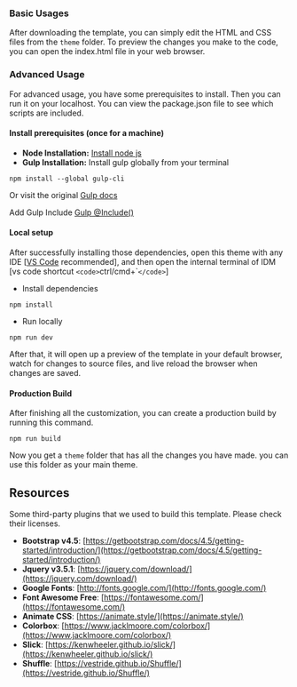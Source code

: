 <!-- download -->

### Basic Usages

After downloading the template, you can simply edit the HTML and CSS files from the `theme` folder. To preview the changes you make to the code, you can open the index.html file in your web browser.

### Advanced Usage

For advanced usage, you have some prerequisites to install. Then you can run it on your localhost. You can view the package.json file to see which scripts are included.

#### Install prerequisites (once for a machine)

* **Node Installation:** [Install node js](https://nodejs.org/en/download/)
* **Gulp Installation:** Install gulp globally from your terminal

```
npm install --global gulp-cli
```

Or visit the original [Gulp docs](https://gulpjs.com/docs/en/getting-started/quick-start)

Add Gulp Include [Gulp @Include()](https://www.npmjs.com/package/gulp-file-include)

#### Local setup

After successfully installing those dependencies, open this theme with any IDE [[VS Code](https://code.visualstudio.com/) recommended], and then open the internal terminal of IDM [vs code shortcut `<code>`ctrl/cmd+\``</code>`]

* Install dependencies

```
npm install
```

* Run locally

```
npm run dev
```

After that, it will open up a preview of the template in your default browser, watch for changes to source files, and live reload the browser when changes are saved.

#### Production Build

After finishing all the customization, you can create a production build by running this command.

```
npm run build
```

Now you get a `theme` folder that has all the changes you have made. you can use this folder as your main theme.

## Resources

Some third-party plugins that we used to build this template. Please check their licenses.

* **Bootstrap v4.5**: [https://getbootstrap.com/docs/4.5/getting-started/introduction/](https://getbootstrap.com/docs/4.5/getting-started/introduction/)
* **Jquery v3.5.1**: [https://jquery.com/download/](https://jquery.com/download/)
* **Google Fonts**: [http://fonts.google.com/](http://fonts.google.com/)
* **Font Awesome Free**: [https://fontawesome.com/](https://fontawesome.com/)
* **Animate CSS**: [https://animate.style/](https://animate.style/)
* **Colorbox**: [https://www.jacklmoore.com/colorbox/](https://www.jacklmoore.com/colorbox/)
* **Slick**: [https://kenwheeler.github.io/slick/](https://kenwheeler.github.io/slick/)
* **Shuffle**: [https://vestride.github.io/Shuffle/](https://vestride.github.io/Shuffle/)
